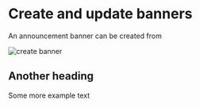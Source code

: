 # Create and update banners

An announcement banner can be created from 

![create banner](https://raw.githubusercontent.com/profy-shopify/profy-shopify.github.io/main/assets/page2/create_banner.png)
## Another heading

Some more example text